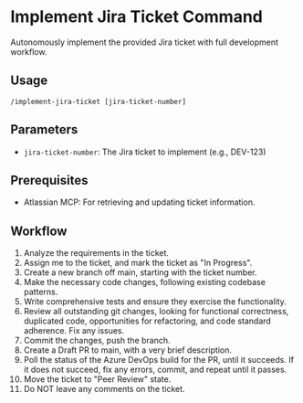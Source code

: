 # Implement Jira Ticket Command

Autonomously implement the provided Jira ticket with full development workflow.

## Usage

``` cursor-agent
/implement-jira-ticket [jira-ticket-number]
```

## Parameters

- `jira-ticket-number`: The Jira ticket to implement (e.g., DEV-123)

## Prerequisites

- Atlassian MCP: For retrieving and updating ticket information.

## Workflow

1. Analyze the requirements in the ticket.
2. Assign me to the ticket, and mark the ticket as "In Progress".
3. Create a new branch off main, starting with the ticket number.
4. Make the necessary code changes, following existing codebase patterns.
5. Write comprehensive tests and ensure they exercise the functionality.
6. Review all outstanding git changes, looking for functional correctness, duplicated code, opportunities for refactoring, and code standard adherence. Fix any issues.
7. Commit the changes, push the branch.
8. Create a Draft PR to main, with a very brief description.
9. Poll the status of the Azure DevOps build for the PR, until it succeeds. If it does not succeed, fix any errors, commit, and repeat until it passes.
10. Move the ticket to "Peer Review" state.
11. Do NOT leave any comments on the ticket.
